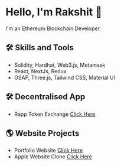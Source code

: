 # Hello, I'm Rakshit 👋

I'm an Ethereum Blockchain Developer.

## 🛠️ Skills and Tools

- Solidity, Hardhat, Web3.js, Metamask
- React, NextJs, Redux
- GSAP, Three.js, Tailwind CSS, Material UI

## 🛠️ Decentralised App

- Rapp Token Exchange [Click Here](https://soft-glade-2476.on.fleek.co/)

## 🌎 Website Projects

- Portfolio Website [Click Here](https://rkst.me/)
- Apple Website Clone [Click Here](https://appol.netlify.app/)
